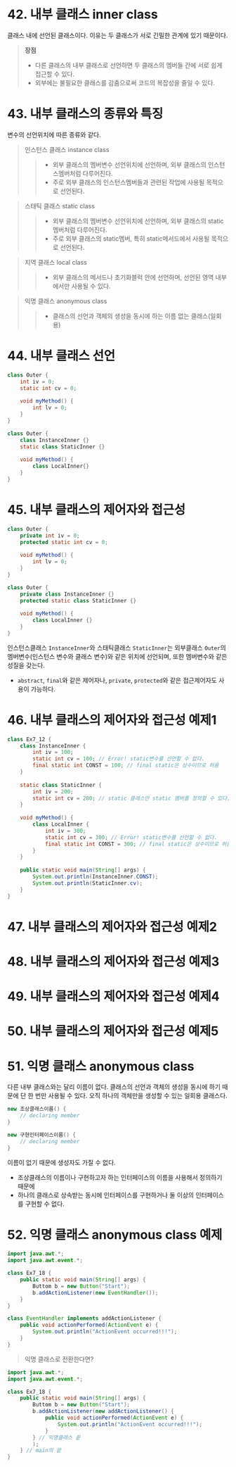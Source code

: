 # 42. 내부 클래스 inner class
클래스 내에 선언된 클래스이다. 이유는 두 클래스가 서로 긴밀한 관계에 있기 때문이다.
> **장점**
> - 다른 클래스의 내부 클래스로 선언하면 두 클래스의 멤버들 간에 서로 쉽게 접근할 수 있다.
> - 외부에는 불필요한 클래스를 감춤으로써 코드의 복잡성을 줄일 수 있다.

# 43. 내부 클래스의 종류와 특징
변수의 선언위치에 따른 종류와 같다.
> 인스턴스 클래스 instance class
>> - 외부 클래스의 멤버변수 선언위치에 선언하며, 외부 클래스의 인스턴스멤버처럼 다루어진다.
>> - 주로 외부 클래스의 인스턴스멤버들과 관련된 작업에 사용될 목적으로 선언된다.

> 스태틱 클래스 static class
>> - 외부 클래스의 멤버변수 선언위치에 선언하며, 외부 클래스의 static멤버처럼 다루어진다.
>> - 주로 외부 클래스의 static멤버, 특히 static메서드에서 사용될 목적으로 선언된다.  

> 지역 클래스 local class
>> - 외부 클래스의 메서드나 초기화블럭 안에 선언하며, 선언된 영역 내부에서만 사용될 수 있다.  

> 익명 클래스 anonymous class
>> - 클래스의 선언과 객체의 생성을 동시에 하는 이름 없는 클래스(일회용)

# 44. 내부 클래스 선언
```java
class Outer {
    int iv = 0;
    static int cv = 0;
    
    void myMethod() {
        int lv = 0;
    }
}
```
```java
class Outer {
    class InstanceInner {}
    static class StaticInner {}
    
    void myMethod() {
        class LocalInner{}
    }
}
```

# 45. 내부 클래스의 제어자와 접근성
```java
class Outer {
    private int iv = 0;
    protected static int cv = 0;
    
    void myMethod() {
        int lv = 0;
    }
}
```
```java
class Outer {
    private class InstanceInner {}
    protected static class StaticInner {}
    
    void myMethod() {
        class LocalInner {}
    }
}
```
인스턴스클래스 `InstanceInner`와 스태틱클래스 `StaticInner`는 외부클래스 `Outer`의 멤버변수(인스턴스 변수와 클래스 변수)와 같은 위치에 선언되며, 또한 멤버변수와 같은 성질을 갖는다.
- `abstract`, `final`와 같은 제어자나, `private`, `protected`와 같은 접근제어자도 사용이 가능하다.

# 46. 내부 클래스의 제어자와 접근성 예제1
```java
class Ex7_12 {
    class InstanceInner {
        int iv = 100;
        static int cv = 100; // Error! static변수를 선언할 수 없다.
        final static int CONST = 100; // final static은 상수이므로 허용
    }
    
    static class StaticInner {
        int iv = 200;
        static int cv = 200; // static 클래스만 static 멤버를 정의할 수 있다.
    }
    
    void myMethod() {
        class LocalInner {
            int iv = 300;
            static int cv = 300; // Error! static변수를 선언할 수 없다.
            final static int CONST = 300; // final static은 상수이므로 허용
        }
    }
    
    public static void main(String[] args) {
        System.out.println(InstanceInner.CONST);
        System.out.println(StaticInner.cv);
    }
}
```

# 47. 내부 클래스의 제어자와 접근성 예제2
# 48. 내부 클래스의 제어자와 접근성 예제3
# 49. 내부 클래스의 제어자와 접근성 예제4
# 50. 내부 클래스의 제어자와 접근성 예제5

# 51. 익명 클래스 anonymous class
다른 내부 클래스와는 달리 이름이 없다. 클래스의 선언과 객체의 생성을 동시에 하기 때문에 단 한 번만 사용될 수 있다. 
오직 하나의 객체만을 생성할 수 있는 일회용 클래스다.

```java
new 조상클래스이름() {
    // declaring member
}

new 구현인터페이스이름() {
    // declaring member
}
```
이름이 없기 때문에 생성자도 가질 수 없다.
- 조상클래스의 이름이나 구현하고자 하는 인터페이스의 이름을 사용해서 정의하기 때문에 
- 하나의 클래스로 상속받는 동시에 인터페이스를 구현하거나 둘 이상의 인터페이스를 구현할 수 없다.

# 52. 익명 클래스 anonymous class 예제
```java
import java.awt.*;
import java.awt.event.*;

class Ex7_18 {
    public static void main(String[] args) {
        Buttom b = new Button("Start");
        b.addActionListener(new EventHandler());
    }
}

class EventHandler implements addActionListener {
    public void actionPerformed(ActionEvent e) {
        System.out.println("ActionEvent occurred!!!");
    }
}
```
> 익명 클래스로 전환한다면?
```java
import java.awt.*;
import java.awt.event.*;

class Ex7_18 {
    public static void main(String[] args) {
        Buttom b = new Button("Start");
        b.addActionListener(new addActionListener() {
            public void actionPerformed(ActionEvent e) {
                System.out.println("ActionEvent occurred!!!");
            }
        } // 익명클래스 끝
        );
    } // main의 끝
} 
```